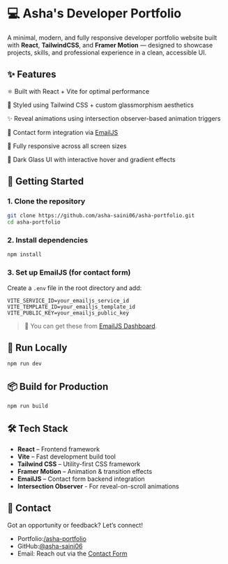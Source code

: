 # 💻 Asha's Developer Portfolio

A minimal, modern, and fully responsive developer portfolio website built with **React**, **TailwindCSS**, and **Framer Motion** — designed to showcase projects, skills, and professional experience in a clean, accessible UI.


## ✨ Features

<p>⚛️ Built with React + Vite for optimal performance</p>
<p>💨 Styled using Tailwind CSS + custom glassmorphism aesthetics</p>
<p>✨ Reveal animations using intersection observer-based animation triggers</p>
<p>💬 Contact form integration via <a href="https://www.emailjs.com/">EmailJS</a></p>
<p>📱 Fully responsive across all screen sizes</p>
<p>🧊 Dark Glass UI with interactive hover and gradient effects</p>



## 🚀 Getting Started

### 1. Clone the repository

```bash
git clone https://github.com/asha-saini06/asha-portfolio.git
cd asha-portfolio
```

### 2. Install dependencies

```bash
npm install
```

### 3. Set up EmailJS (for contact form)

Create a `.env` file in the root directory and add:

```env
VITE_SERVICE_ID=your_emailjs_service_id
VITE_TEMPLATE_ID=your_emailjs_template_id
VITE_PUBLIC_KEY=your_emailjs_public_key
```

> 📌 You can get these from [EmailJS Dashboard](https://dashboard.emailjs.com/).



## 🧪 Run Locally

```bash
npm run dev
```



## 📦 Build for Production

```bash
npm run build
```



## 🛠️ Tech Stack

- **React** – Frontend framework
- **Vite** – Fast development build tool
- **Tailwind CSS** – Utility-first CSS framework
- **Framer Motion** – Animation & transition effects
- **EmailJS** – Contact form backend integration
- **Intersection Observer** - For reveal-on-scroll animations    



## 📇 Contact

Got an opportunity or feedback? Let’s connect!

- Portfolio:<a href="https://asha-saini06.github.io/asha-portfolio/" target="_blank" rel="noopener noreferrer">/asha-portfolio</a>
- GitHub:<a href="https://github.com/asha-saini06" target="_blank" rel="noopener noreferrer">@asha-saini06</a>
- Email: Reach out via the <a href="https://asha-saini06.github.io/asha-portfolio/#contact" target="_blank" rel="noopener noreferrer">Contact Form</a>
